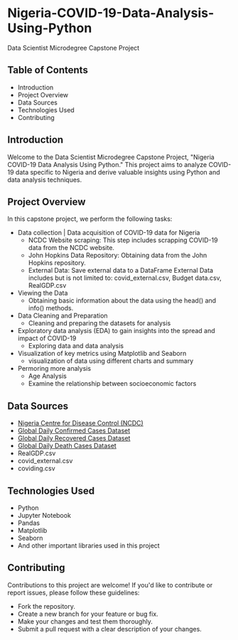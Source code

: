 # Nigeria-COVID-19-Data-Analysis-Using-Python
Data Scientist Microdegree Capstone Project
## Table of Contents
* Introduction
* Project Overview
* Data Sources
* Technologies Used
* Contributing
## Introduction
Welcome to the Data Scientist Microdegree Capstone Project, "Nigeria COVID-19 Data Analysis Using Python." This project aims to analyze COVID-19 data specific to Nigeria and derive valuable insights using Python and data analysis techniques.
## Project Overview
In this capstone project, we perform the following tasks:
* Data collection | Data acquisition of COVID-19 data for Nigeria
  - NCDC Website scraping: This step includes scrapping COVID-19 data from the NCDC website.
  - John Hopkins Data Repository: Obtaining data from the John Hopkins repository.
  - External Data: Save external data to a DataFrame External Data includes but is not limited to: covid_external.csv, Budget data.csv, RealGDP.csv
* Viewing the Data
  - Obtaining basic information about the data using the head() and info() methods.
* Data Cleaning and Preparation
  - Cleaning and preparing the datasets for analysis
* Exploratory data analysis (EDA) to gain insights into the spread and impact of COVID-19
  - Exploring data and data analysis
* Visualization of key metrics using Matplotlib and Seaborn
  - visualization of data using different charts and summary
* Permoring more analysis
  - Age Analysis
  - Examine the relationship between socioeconomic factors
## Data Sources
  - [Nigeria Centre for Disease Control (NCDC)](https://covid19.ncdc.gov.ng/)
  - [Global Daily Confirmed Cases Dataset](https://github.com/CSSEGISandData/COVID-19/blob/master/csse_covid_19_data/csse_covid_19_time_series/time_series_covid19_confirmed_global.csv)
  - [Global Daily Recovered Cases Dataset](https://github.com/CSSEGISandData/COVID-19/blob/master/csse_covid_19_data/csse_covid_19_time_series/time_series_covid19_recovered_global.csv)
  - [Global Daily Death Cases Dataset](https://github.com/CSSEGISandData/COVID-19/blob/master/csse_covid_19_data/csse_covid_19_time_series/time_series_covid19_deaths_global.csv)
  - RealGDP.csv
  - covid_external.csv
  - coviding.csv
## Technologies Used
* Python
* Jupyter Notebook
* Pandas
* Matplotlib
* Seaborn
* And other important libraries used in this project
## Contributing
Contributions to this project are welcome! If you'd like to contribute or report issues, please follow these guidelines:

* Fork the repository.
* Create a new branch for your feature or bug fix.
* Make your changes and test them thoroughly.
* Submit a pull request with a clear description of your changes.




